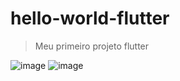# hello-world-flutter

> Meu primeiro projeto flutter


![image](https://github.com/user-attachments/assets/bf677528-c122-4ed9-b434-d1e450df7eef)
![image](https://github.com/user-attachments/assets/a3b4f162-5d62-419a-9831-9030148dfb74)

